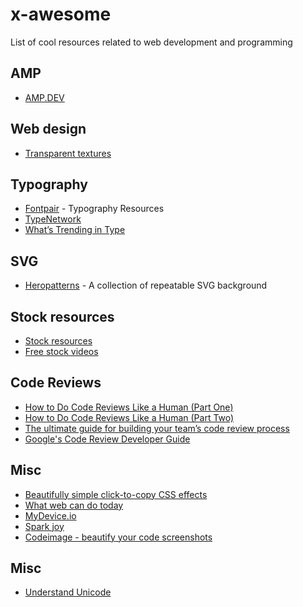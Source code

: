 # x-awesome

List of cool resources related to web development and programming

## AMP

- [AMP.DEV](https://amp.dev)

## Web design

- [Transparent textures](https://www.transparenttextures.com/)

## Typography

- [Fontpair](https://fontpair.co/featured) - Typography Resources
- [TypeNetwork](https://www.typenetwork.com/)
- [What’s Trending in Type](https://www.typewolf.com/)

## SVG

- [Heropatterns](http://www.heropatterns.com/) - A collection of repeatable SVG background

## Stock resources

- [Stock resources](https://github.com/neutraltone/awesome-stock-resources)
- [Free stock videos](https://mixkit.co/free-stock-video/)

## Code Reviews

- [How to Do Code Reviews Like a Human (Part One)](https://mtlynch.io/human-code-reviews-1/)
- [How to Do Code Reviews Like a Human (Part Two)](https://mtlynch.io/human-code-reviews-2/)
- [The ultimate guide for building your team’s code review process](https://www.freecodecamp.org/news/code-review-the-ultimate-guide-aa45c358bbf5/)
- [Google's Code Review Developer Guide](https://google.github.io/eng-practices/review/)

## Misc
- [Beautifully simple click-to-copy CSS effects](https://cssfx.netlify.com/)
- [What web can do today](https://whatwebcando.today/)
- [MyDevice.io](https://www.mydevice.io/)
- [Spark joy](https://github.com/sw-yx/spark-joy#graphics-and-svg-illustrations)
- [Codeimage - beautify your code screenshots](https://codeimage.dev/?ref=producthunt)

## Misc
- [Understand Unicode](https://dmitripavlutin.com/what-every-javascript-developer-should-know-about-unicode/)
